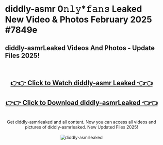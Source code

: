 # diddly-asmr 0𝚗𝚕𝚢*𝚏𝚊𝚗𝚜 Leaked New Video & Photos February 2025 #7849e

<h2>diddly-asmrLeaked Videos And Photos - Update Files 2025!</h2>
<br>
<div align="center">
<h2><a href="https://mediaupload.pro?title=diddly-asmr&ref=11F" rel="nofollow">👉👉 Click to Watch diddly-asmr Leaked 👈👈</a></h2>
<h2><a href="https://mediaupload.pro?title=diddly-asmr&ref=11F" rel="nofollow">👉👉 Click to Download diddly-asmrLeaked 👈👈</a></h2>
<br>
Get diddly-asmrleaked and all content. Now you can access all videos and pictures of diddly-asmrleaked. New Updated Files 2025!
<br>
<br>
<a href="https://mediaupload.pro?title=diddly-asmr&ref=11F" rel="nofollow" data-target="animated-image.originalLink"><img src="https://i.ibb.co/Gkj2r4b/banner.png" alt="diddly-asmrleaked" style="max-width: 100%; display: inline-block;" data-target="animated-image.originalImage"></a>
</div>
<br>

